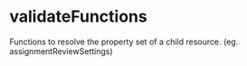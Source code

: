 # validateFunctions
Functions to resolve the property set of a child resource. (eg. assignmentReviewSettings)